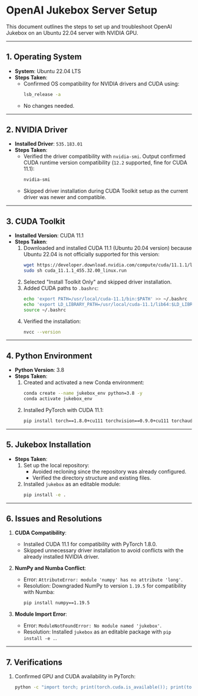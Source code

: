 # OpenAI Jukebox Server Setup

This document outlines the steps to set up and troubleshoot OpenAI Jukebox on an Ubuntu 22.04 server with NVIDIA GPU.

---

## 1. Operating System
- **System**: Ubuntu 22.04 LTS
- **Steps Taken**:
  - Confirmed OS compatibility for NVIDIA drivers and CUDA using:
    ```bash
    lsb_release -a
    ```
  - No changes needed.

---

## 2. NVIDIA Driver
- **Installed Driver**: `535.183.01`
- **Steps Taken**:
  - Verified the driver compatibility with `nvidia-smi`. Output confirmed CUDA runtime version compatibility (`12.2` supported, fine for CUDA 11.1):
    ```bash
    nvidia-smi
    ```
  - Skipped driver installation during CUDA Toolkit setup as the current driver was newer and compatible.

---

## 3. CUDA Toolkit
- **Installed Version**: CUDA 11.1
- **Steps Taken**:
  1. Downloaded and installed CUDA 11.1 (Ubuntu 20.04 version) because Ubuntu 22.04 is not officially supported for this version:
     ```bash
     wget https://developer.download.nvidia.com/compute/cuda/11.1.1/local_installers/cuda_11.1.1_455.32.00_linux.run
     sudo sh cuda_11.1.1_455.32.00_linux.run
     ```
  2. Selected "Install Toolkit Only" and skipped driver installation.
  3. Added CUDA paths to `.bashrc`:
     ```bash
     echo 'export PATH=/usr/local/cuda-11.1/bin:$PATH' >> ~/.bashrc
     echo 'export LD_LIBRARY_PATH=/usr/local/cuda-11.1/lib64:$LD_LIBRARY_PATH' >> ~/.bashrc
     source ~/.bashrc
     ```
  4. Verified the installation:
     ```bash
     nvcc --version
     ```

---

## 4. Python Environment
- **Python Version**: 3.8
- **Steps Taken**:
  1. Created and activated a new Conda environment:
     ```bash
     conda create --name jukebox_env python=3.8 -y
     conda activate jukebox_env
     ```
  2. Installed PyTorch with CUDA 11.1:
     ```bash
     pip install torch==1.8.0+cu111 torchvision==0.9.0+cu111 torchaudio==0.8.0 -f https://download.pytorch.org/whl/torch_stable.html
     ```

---

## 5. Jukebox Installation
- **Steps Taken**:
  1. Set up the local repository:
     - Avoided recloning since the repository was already configured.
     - Verified the directory structure and existing files.
  2. Installed `jukebox` as an editable module:
     ```bash
     pip install -e .
     ```

---

## 6. Issues and Resolutions
1. **CUDA Compatibility**:
   - Installed CUDA 11.1 for compatibility with PyTorch 1.8.0.
   - Skipped unnecessary driver installation to avoid conflicts with the already installed NVIDIA driver.

2. **NumPy and Numba Conflict**:
   - Error: `AttributeError: module 'numpy' has no attribute 'long'`.
   - Resolution: Downgraded NumPy to version `1.19.5` for compatibility with Numba:
     ```bash
     pip install numpy==1.19.5
     ```

3. **Module Import Error**:
   - Error: `ModuleNotFoundError: No module named 'jukebox'`.
   - Resolution: Installed `jukebox` as an editable package with `pip install -e .`.

---

## 7. Verifications
1. Confirmed GPU and CUDA availability in PyTorch:
   ```bash
   python -c "import torch; print(torch.cuda.is_available()); print(torch.cuda.get_device_name(0))"
